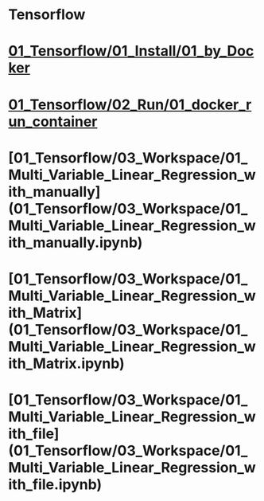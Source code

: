 # Tensorflow

# [01_Tensorflow/01_Install/01_by_Docker](01_Tensorflow/01_Install/01_by_Docker.md)

# [01_Tensorflow/02_Run/01_docker_run_container](01_Tensorflow/02_Run/01_docker_run_container.md)

# [01_Tensorflow/03_Workspace/01_Multi_Variable_Linear_Regression_with_manually] (01_Tensorflow/03_Workspace/01_Multi_Variable_Linear_Regression_with_manually.ipynb)

# [01_Tensorflow/03_Workspace/01_Multi_Variable_Linear_Regression_with_Matrix] (01_Tensorflow/03_Workspace/01_Multi_Variable_Linear_Regression_with_Matrix.ipynb)

# [01_Tensorflow/03_Workspace/01_Multi_Variable_Linear_Regression_with_file] (01_Tensorflow/03_Workspace/01_Multi_Variable_Linear_Regression_with_file.ipynb)
